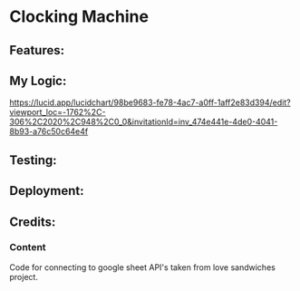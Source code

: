 # Clocking Machine

## Features:

## My Logic: 
https://lucid.app/lucidchart/98be9683-fe78-4ac7-a0ff-1aff2e83d394/edit?viewport_loc=-1762%2C-306%2C2020%2C948%2C0_0&invitationId=inv_474e441e-4de0-4041-8b93-a76c50c64e4f


## Testing:

## Deployment:

## Credits:

### Content 
Code for connecting to google sheet API's taken from love sandwiches project.

